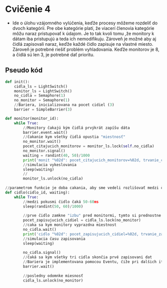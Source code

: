 # Cvičenie 4

- Ide o úlohu vzájomného vylúčenia, keďže procesy môžeme rozdeliť do dvoch kategórii. 
Pre obe kategórie platí, že viacerí členovia kategórie môžu naraz pristupovať k údajom.
Je to tak kvoli tomu ,že monitory k dátam iba pristupujú a teda ich nemodifikuju. 
Zároveň je možné aby aj čidlá zapisovali naraz, keďže každé čidlo zapisuje na 
vlastné miesto. 
Zároveň je potrebné riešiť problém vyhladovania. Keďže monitorov je 8, a čidlá sú len 3, je potrebné
dať prioritu. 

## Pseudo kód
```py
def init():
    cidla_ls = LightSwitch()
    monitor_ls = LightSwitch()
    no_cidla = Semaphore(1)
    no_monitor = Semaphore(1)
    //Bariera, inicializovana na pocet cidiel (3)
    barrier = SimpleBarrier(3)

def monitor(monitor_id):
    while True:
        //Monitory čakajú kým čidlá prvýkrát zapíšu dáta
        barrier.event.wait()
        //čakanie kym všetky čidlá opustia "miestnosť" 
        no_monitor.wait()
        pocet_citajucich_monitorov = monitor_ls.lock(self.no_cidla)
        no_monitor.signal()
        waiting = randint(40, 50)/1000
        print('monit "%02d": pocet_citajucich_monitorov=%02d, trvanie_citania=%03f\n' % (monitor_id, pocet_citajucich_monitorov, waiting))
        //simulacia vykeslovania
        sleep(waiting)
        //
        monitor_ls.unlock(no_cidla)
        
//parametrom funkcie je doba cakania, aby sme vedeli rozlišovať medzi čidla P,T a H
def cidlo(cidlo_id, waiting):
    while True:
        //medzi pokusmi čidlo čaká 50-60ms
        sleep(randint(50, 60)/1000)
        
        //prve čidlo zamkne "izbu" pred monitormi, tymto si prednostne vyžiada pristup
        pocet_zapisujucich_cidiel = cidla_ls.lock(no_monitor)
        //caka sa kym monitory vyprazdna miestnost
        no_cidla.wait()
        print('cidlo "%02d": pocet_zapisujucich_cidiel=%02d, trvanie_zapisu=%03f\n' % (cidlo_id, pocet_zapisujucich_cidiel, waiting))
        //simulacia času zapisovania
        sleep(waiting)
        
        no_cidla.signal()
        //čaká sa kým všetky tri cidla skončia prvé zapisovani dat
        //Bariera je implementovana pomocou Eventu, čiže pri dalšich iteraciach nijako neovplyvnuje beh programu
        barrier.wait()
        
        //posledny odomnke miesnosť
        cidla_ls.unlock(no_monitor)
```
 
